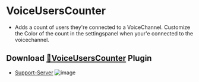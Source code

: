 # VoiceUsersCounter 
- Adds a count of users they're connected to a VoiceChannel. Customize the Color of the count in the settingspanel when your'e connected to the voicechannel.
## Download [**🔽VoiceUsersCounter**](https://betterdiscord.net/ghdl?url=https://raw.githubusercontent.com/Strencher/BetterDiscordStuff/master/VoiceUsersCounter/VoiceUsersCounter.plugin.js) Plugin
 - [Support-Server](https://discord.gg/gvA2ree)
![image](https://cdn.discordapp.com/attachments/659432966958612490/701964671883935754/unknown.png)